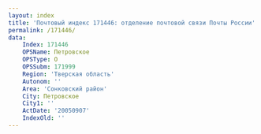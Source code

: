 ```yaml
---
layout: index
title: 'Почтовый индекс 171446: отделение почтовой связи Почты России'
permalink: /171446/
data:
    Index: 171446
    OPSName: Петровское
    OPSType: О
    OPSSubm: 171999
    Region: 'Тверская область'
    Autonom: ''
    Area: 'Сонковский район'
    City: Петровское
    City1: ''
    ActDate: '20050907'
    IndexOld: ''
---
```

